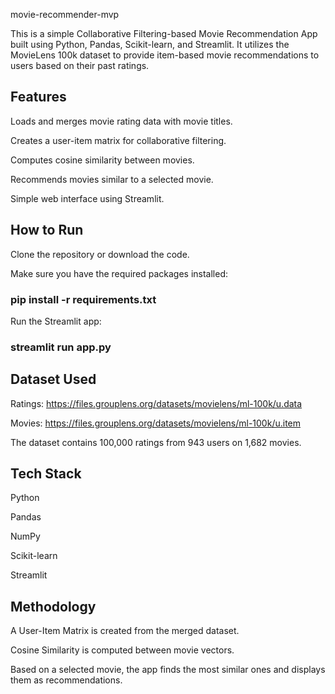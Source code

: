 movie-recommender-mvp

This is a simple Collaborative Filtering-based Movie Recommendation App built using Python, Pandas, Scikit-learn, and Streamlit. It utilizes the MovieLens 100k dataset to provide item-based movie recommendations to users based on their past ratings.

## Features
Loads and merges movie rating data with movie titles.

Creates a user-item matrix for collaborative filtering.

Computes cosine similarity between movies.

Recommends movies similar to a selected movie.

Simple web interface using Streamlit.

## How to Run
Clone the repository or download the code.

Make sure you have the required packages installed:

### pip install -r requirements.txt

Run the Streamlit app:


### streamlit run app.py


## Dataset Used
Ratings: https://files.grouplens.org/datasets/movielens/ml-100k/u.data

Movies: https://files.grouplens.org/datasets/movielens/ml-100k/u.item

The dataset contains 100,000 ratings from 943 users on 1,682 movies.

## Tech Stack

Python

Pandas

NumPy

Scikit-learn

Streamlit

## Methodology

A User-Item Matrix is created from the merged dataset.

Cosine Similarity is computed between movie vectors.

Based on a selected movie, the app finds the most similar ones and displays them as recommendations.
